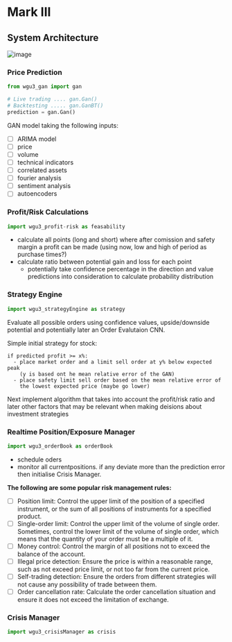 # Mark III

## System Architecture
![image](https://user-images.githubusercontent.com/47752280/200125891-c2d606e8-fffa-482e-a049-a397e995bb70.png)

### Price Prediction
```python
from wgu3_gan import gan

# Live trading .... gan.Gan()
# Backtesting ..... gan.GanBT()
prediction = gan.Gan()
```

GAN model taking the following inputs:
- [ ] ARIMA model
- [ ] price
- [ ] volume
- [ ] technical indicators
- [ ] correlated assets
- [ ] fourier analysis
- [ ] sentiment analysis
- [ ] autoencoders

### Profit/Risk Calculations
```python
import wgu3_profit-risk as feasability
```

- calculate all points (long and short) where after comission and safety margin a profit can be made (using now, low and high of period as purchase times?)
- calculate ratio between potential gain and loss for each point
  - potentially take confidence percentage in the direction and value predictions into consideration to calculate probability distribution

### Strategy Engine
```python
import wgu3_strategyEngine as strategy
```

Evaluate all possible orders using confidence values, upside/downside potential and potentially later an Order Evalutaion CNN.

Simple initial strategy for stock:
```
if predicted profit >= x%:
  - place market order and a limit sell order at y% below expected peak
    (y is based ont he mean relative error of the GAN)
  - place safety limit sell order based on the mean relative error of
    the lowest expected price (maybe go lower)
```

Next implement algorithm that takes into account the profit/risk ratio and later other factors that may be relevant when making deisions about investment strategies


### Realtime Position/Exposure Manager
```python
import wgu3_orderBook as orderBook
```

- schedule oders
- monitor all currentpositions. if any deviate more than the prediction error then initialise Crisis Manager.

__The following are some popular risk management rules:__

- [ ] Position limit: Control the upper limit of the position of a specified instrument, or the sum of all positions of instruments for a specified product.
- [ ] Single-order limit: Control the upper limit of the volume of single order. Sometimes, control the lower limit of the volume of single order, which means that the quantity of your order must be a multiple of it.
- [ ] Money control: Control the margin of all positions not to exceed the balance of the account.
- [ ] Illegal price detection: Ensure the price is within a reasonable range, such as not exceed price limit, or not too far from the current price.
- [ ] Self-trading detection: Ensure the orders from different strategies will not cause any possibility of trade between them.
- [ ] Order cancellation rate: Calculate the order cancellation situation and ensure it does not exceed the limitation of exchange.

### Crisis Manager
```python
import wgu3_crisisManager as crisis
```
    
